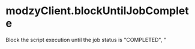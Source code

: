 # modzyClient.blockUntilJobComplete

Block the script execution until the job status is "COMPLETED", "